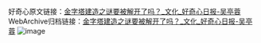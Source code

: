 好奇心原文链接：[金字塔建造之谜要被解开了吗？_文化_好奇心日报-吴亭蓉](https://www.qdaily.com/articles/135.html)
WebArchive归档链接：[金字塔建造之谜要被解开了吗？_文化_好奇心日报-吴亭蓉](http://web.archive.org/web/20190623145141/https://www.qdaily.com/articles/135.html)
![image](http://ww3.sinaimg.cn/large/007d5XDply1g3v3xqko4fj30u03b6kjl)